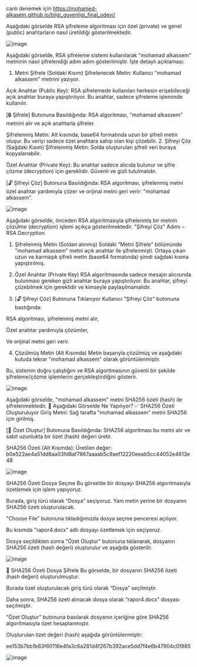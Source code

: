 canlı denemek için https://mohamed-alkasem.github.io/bilgi_guvenligi_final_odevi/

Aşağıdaki görselde RSA şifreleme algoritması için özel (private) ve genel (public) anahtarların nasıl üretildiği gösterilmektedir.

![image](https://github.com/user-attachments/assets/6ef8ded0-ebd6-4d2c-a1e0-a77433c003b1)


Aşağıdaki görselde, RSA şifreleme sistemi kullanılarak "mohamad alkassem" metninin nasıl şifrelendiği adım adım gösterilmiştir. İşte detaylı açıklaması:
1. Metni Şifrele (Soldaki Kısım)
Şifrelenecek Metin:
Kullanıcı "mohamad alkassem" metnini yazıyor.

Açık Anahtar (Public Key):
RSA şifrelemede kullanılan herkesin erişebileceği açık anahtar buraya yapıştırılıyor.
Bu anahtar, sadece şifreleme işleminde kullanılır.

[🔒 Şifrele] Butonuna Basıldığında:
RSA algoritması, "mohamad alkassem" metnini alır ve açık anahtarla şifreler.

Şifrelenmiş Metin:
Alt kısımda, base64 formatında uzun bir şifreli metin oluşur. Bu veriyi sadece özel anahtara sahip olan kişi çözebilir.
2. Şifreyi Çöz (Sağdaki Kısım)
Şifrelenmiş Metin:
Solda oluşturulan şifreli veri buraya kopyalanabilir.

Özel Anahtar (Private Key):
Bu anahtar sadece alıcıda bulunur ve şifre çözme (decryption) için gereklidir.
Güvenli ve gizli tutulmalıdır.

[🔓 Şifreyi Çöz] Butonuna Basıldığında:
RSA algoritması, şifrelenmiş metni özel anahtar yardımıyla çözer ve orijinal metni geri verir:
"mohamad alkassem".

![image](https://github.com/user-attachments/assets/5b1670e4-a093-45ec-b1c2-f6a158fdefbf)

Aşağıdaki görselde, önceden RSA algoritmasıyla şifrelenmiş bir metnin çözülme (decryption) işlemi açıkça gösterilmektedir.
"Şifreyi Çöz" Adımı – RSA Decryption
1. Şifrelenmiş Metin (Soldan alınmış)
Soldaki "Metni Şifrele" bölümünde "mohamad alkassem" metni açık anahtar ile şifrelenmişti.
Ortaya çıkan uzun ve karmaşık şifreli metin (base64 formatında) şimdi sağdaki kısma yapıştırılmış.

2. Özel Anahtar (Private Key)
RSA algoritmasında sadece mesajın alıcısında bulunması gereken gizli anahtar buraya yapıştırılıyor.
Bu anahtar, şifreyi çözebilmek için gereklidir ve kimseyle paylaşılmamalıdır.

3. [🔓 Şifreyi Çöz] Butonuna Tıklanıyor
Kullanıcı "Şifreyi Çöz" butonuna bastığında:

RSA algoritması, şifrelenmiş metni alır,

Özel anahtar yardımıyla çözümler,

Ve orijinal metni geri verir.

4. Çözülmüş Metin (Alt Kısımda)
Metin başarıyla çözülmüş ve aşağıdaki kutuda tekrar "mohamad alkassem" olarak görüntülenmiştir.

Bu, sistemin doğru çalıştığını ve RSA algoritmasının güvenli bir şekilde şifreleme/çözme işlemlerini gerçekleştirdiğini gösterir.



![image](https://github.com/user-attachments/assets/7d479c08-a37e-4838-834f-d5de2b2490ce)

Aşağıdaki görselde, "mohamad alkassem" metni SHA256 özeti (hash) ile şifrelenmektedir.
🔐 Aşağıdaki Görselde Ne Yapılıyor?
✅ SHA256 Özeti Oluşturuluyor
Giriş Metni:
Sağ tarafta "mohamad alkassem" metni SHA256 için girilmiş.

[🧮 Özet Oluştur] Butonuna Basıldığında:
SHA256 algoritması bu metni alır ve sabit uzunlukta bir özet (hash) değeri üretir.

SHA256 Özeti (Alt Kısımda):
Üretilen değer:
b0e522ae4a51dd8aa03fd8af7867aaaab5c9aef12220eeab5cc44052e4613e48

![image](https://github.com/user-attachments/assets/27423798-21ac-4c56-a3d8-8ab4c41ee0a1)

 SHA256 Özeti Dosya Seçme
Bu görselde bir dosyayı SHA256 algoritmasıyla özetlemek için işlem yapıyoruz.

Burada, giriş türü olarak “Dosya” seçiyoruz. Yani metin yerine bir dosyanın SHA256 özeti oluşturulacak.

"Choose File" butonuna tıkladığımızda dosya seçme penceresi açılıyor.

Bu kısımda "rapor4.docx" adlı dosyayı özetlemek için seçiyoruz.

Dosya seçildikten sonra "Özet Oluştur" butonuna tıklanarak, dosyanın SHA256 özeti (hash değeri) oluşturulur ve aşağıda gösterilir.

![image](https://github.com/user-attachments/assets/56a7c8ad-24db-4e92-8ce7-2f79d8b0b000)

📄 SHA256 Özeti Dosya Şifrele
Bu görselde, bir dosyanın SHA256 özeti (hash değeri) oluşturulmuştur.

Burada özet oluşturulacak giriş türü olarak “Dosya” seçilmiştir.

Daha sonra, SHA256 özeti alınacak dosya olarak “rapor4.docx” dosyası seçilmiştir.

“Özet Oluştur” butonuna basılarak dosyanın içeriğine göre SHA256 algoritmasıyla özet hesaplanmıştır.

Oluşturulan özet değeri (hash) aşağıda görüntülenmiştir:

ee153b7bb1b63f60116e4fa3c6a281d4f267b392ace5dd7f4e6b47904c0f885


![image](https://github.com/user-attachments/assets/8e2375c7-8ba0-44fd-bbf1-a6eeeca4968b)



